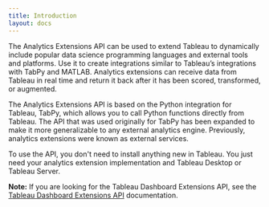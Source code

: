 ```yaml
---
title: Introduction
layout: docs
---
```


The Analytics Extensions API can be used to extend Tableau to dynamically include popular data science programming languages and external tools and platforms. Use it to create integrations similar to Tableau’s integrations with TabPy and MATLAB. Analytics extensions can receive data from Tableau in real time and return it back after it has been scored, transformed, or augmented.

The Analytics Extensions API is based on the Python integration for Tableau, TabPy, which allows you to call Python functions directly from Tableau. The API that was used originally for TabPy has been expanded to make it more generalizable to any external analytics engine. Previously, analytics extensions were known as external services.

To use the API, you don't need to install anything new in Tableau. You just need your analytics extension implementation and Tableau Desktop or Tableau Server.

<div class="alert alert-info"><b>Note:</b> If you are looking for the Tableau Dashboard Extensions API, see the <a href="https://tableau.github.io/extensions-api/#" target="_blank">Tableau Dashboard Extensions API</a> documentation.
</div>

